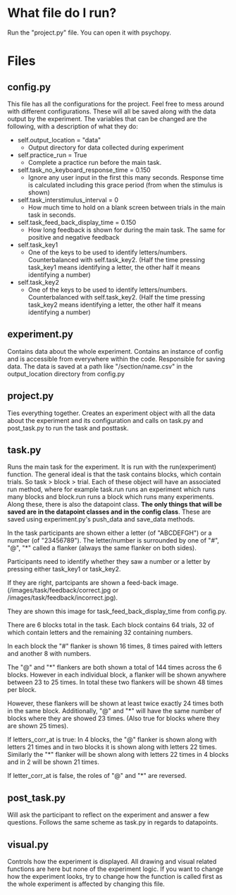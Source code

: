 # What file do I run?

Run the "project.py" file. You can open it with psychopy.

# Files

## config.py

This file has all the configurations for the project. Feel free to mess around with different configurations. These will all be saved along with the data output by the experiment. The variables that can be changed are the following, with a description of what they do:

- self.output_location = "data"
	- Output directory for data collected during experiment
- self.practice_run = True
	- Complete a practice run before the main task.
- self.task_no_keyboard_response_time = 0.150
	- Ignore any user input in the first this many seconds. Response time is calculated including this grace period (from when the stimulus is shown)
- self.task_interstimulus_interval = 0
	- How much time to hold on a blank screen between trials in the main task in seconds.
- self.task_feed_back_display_time = 0.150
 	- How long feedback is shown for during the main task. The same for positive and negative feedback
 - self.task_key1
 	- One of the keys to be used to identify letters/numbers. Counterbalanced with self.task_key2. (Half the time pressing task_key1 means identifying a letter, the other half it means identifying a number)
 - self.task_key2
 	- One of the keys to be used to identify letters/numbers. Counterbalanced with self.task_key2. (Half the time pressing task_key2 means identifying a letter, the other half it means identifying a number)


## experiment.py

Contains data about the whole experiment. Contains an instance of config and is accessible from everywhere within the code. Responsible for saving data. The data is saved at a path like "/section/name.csv" in the output_location directory from config.py

## project.py

Ties everything together. Creates an experiment object with all the data about the experiment and its configuration and calls on task.py and post_task.py to run the task and posttask.

## task.py

Runs the main task for the experiment. It is run with the run(experiment) function. The general ideal is that the task contains blocks, which contain trials. So task > block > trial. Each of these object will have an associated run method, where for example task.run runs an experiment which runs many blocks and block.run runs a block which runs many experiments. Along these, there is also the datapoint class. **The only things that will be saved are in the datapoint classes and in the config class**. These are saved using experiment.py's push_data and save_data methods.

In the task participants are shown either a letter (of "ABCDEFGH") or a number (of "23456789"). The letter/number is surrounded by one of "#", "@", "\*" called a flanker (always the same flanker on both sides).

Participants need to identify whether they saw a number or a letter by pressing either task_key1 or task_key2. 

If they are right, partcipants are shown a feed-back image. (/images/task/feedback/correct.jpg or /images/task/feedback/incorrect.jpg).

They are shown this image for task_feed_back_display_time from config.py.

There are 6 blocks total in the task. Each block contains 64 trials, 32 of which contain letters and the remaining 32 containing numbers.

In each block the "#" flanker is shown 16 times, 8 times paired with letters and another 8 with numbers.

The "@" and "\*" flankers are both shown a total of 144 times across the 6 blocks. However in each individual block, a flanker will be shown anywhere between 23 to 25 times. In total these two flankers will be shown 48 times per block.

However, these flankers will be shown at least twice exactly 24 times both in the same block. Additionally, "@" and "\*" will have the same number of blocks where they are showed 23 times. (Also true for blocks where they are shown 25 times).

If letters_corr_at is true: In 4 blocks, the "@" flanker is shown along with letters 21 times and in two blocks it is shown along with letters 22 times. Similarly the "\*" flanker will be shown along with letters 22 times in 4 blocks and in 2 will be shown 21 times.

If letter_corr_at is false, the roles of "@" and "\*" are reversed.

## post_task.py

Will ask the participant to reflect on the experiment and answer a few questions. Follows the same scheme as task.py in regards to datapoints.

## visual.py

Controls how the experiment is displayed. All drawing and visual related functions are here but none of the experiment logic. If you want to change how the experiment looks, try to change how the function is called first as the whole experiment is affected by changing this file.


























